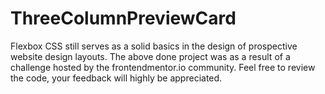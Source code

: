# ThreeColumnPreviewCard

Flexbox CSS still serves as a solid basics in the design of prospective website design layouts.
The above done project was as a result of a challenge hosted by the frontendmentor.io community.
Feel free to review the code, your feedback will highly be appreciated.
